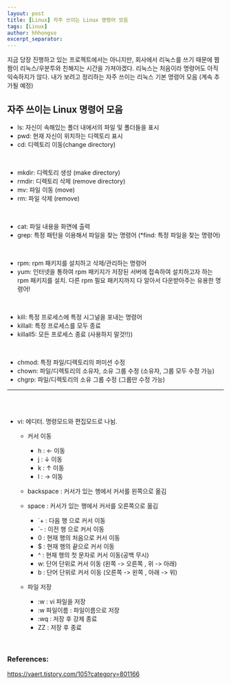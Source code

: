 ```yaml
---
layout: post
title: [Linux] 자주 쓰이는 Linux 명령어 모음
tags: [Linux]
author: hhhongso
excerpt_separator: 
---
```


지금 당장 진행하고 있는 프로젝트에서는 아니지만, 회사에서 리눅스를 쓰기 때문에 짬짬이 리눅스/우분투와 친해지는 시간을 가져야겠다. 리눅스는 처음이라 명령어도 아직 익숙하지가 않다. 내가 보려고 정리하는 자주 쓰이는 리눅스 기본 명령어 모음 (계속 추가될 예정)

 

## 자주 쓰이는 Linux 명령어 모음
* ls: 자신이 속해있는 폴더 내에서의 파일 및 폴더들을 표시 
* pwd: 현재 자신이 위치하는 디렉토리 표시
* cd: 디렉토리 이동(change directory)
 
<br>

* mkdir: 디렉토리 생성 (make directory)
* rmdir: 디렉토리 삭제 (remove directory)
* mv: 파일 이동 (move)
* rm: 파일 삭제 (remove)

<br>

* cat: 파일 내용을 화면에 출력 
* grep: 특정 패턴을 이용해서 파일을 찾는 명령어 (*find: 특정 파일을 찾는 명령어)

<br>

* rpm: rpm 패키지를 설치하고 삭제/관리하는 명령어
* yum: 인터넷을 통하여 rpm 패키지가 저장된 서버에 접속하여 설치하고자 하는 rpm 패키지를 설치. 다른 rpm 필요 패키지까지 다 알아서 다운받아주는 유용한 명령어! 

<br>

* kill: 특정 프로세스에 특정 시그널을 포내는 명령어 
* killall: 특정 프로세스를 모두 종료
* killall5: 모든 프로세스 종료 (사용하지 말것!!))

<br>

* chmod: 특정 파일/디렉토리의 퍼미션 수정
* chown: 파일/디렉토리의 소유자, 소유 그룹 수정 (소유자, 그룹 모두 수정 가능)
* chgrp: 파일/디렉토리의 소유 그룹 수정 (그룹만 수정 가능)

- - - 

<br><br>
* vi: 에디터. 명령모드와 편집모드로 나뉨. 
    * 커서 이동
        * h : ← 이동
        * j : ↓ 이동
        * k : ↑ 이동
        * l : → 이동

    * backspace : 커서가 있는 행에서 커서를 왼쪽으로 옮김
    * space : 커서가 있는 행에서 커서를 오른쪽으로 옮김
        * `+ : 다음 행 으로 커서 이동
        * `-  : 이전 행 으로 커서 이동
        * 0 :  현재 행의 처음으로 커서 이동
        * $ : 현재 행의 끝으로 커서 이동
        * ^ : 현재 행의 첫 문자로 커서 이동(공백 무시)
        * w: 단어 단위로 커서 이동 (왼쪽 -> 오른쪽 , 위 -> 아래)
        * b : 단어 단위로 커서 이동 (오른쪽 -> 왼쪽 , 아래 -> 위)
    

    * 파일 저장
        * :w : vi 파일을 저장
        * :w 파일이름 : 파일이름으로 저장
        * :wq : 저장 후 강제 종료
        * ZZ : 저장 후 종료
        
<br>

### References:
https://vaert.tistory.com/105?category=801166